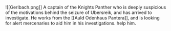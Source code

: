 ![[Gerlbach.png]]
A captain of the Knights Panther who is deeply suspicious of the motivations behind the seizure of Ubersreik, and has arrived to investigate. He works from the [[Auld Odenhaus Pantera]], and is looking for alert mercenaries to aid him in his investigations.
help him.
